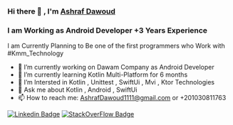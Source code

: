 ### Hi there 👋 , I'm [Ashraf Dawoud](https://github.com/ashrafdawoud) 

### I am Working as Android Developer +3 Years Experience
I am Currently Planning to Be one of the first programmers who Work with #Kmm_Technology

<!--![Srihari Kapu](https://www.elitechsystems.com/wp-content/uploads/2020/12/kotlin-1024x538.png)-->

- 🔭 I’m currently working on Dawam Company as Android Developer
- 🌱 I’m currently learning Kotlin Multi-Platform for 6 months
- 🤔 I’m Intersted in Kotlin , Unittest , SwiftUi , Mvi , Ktor Technologies
- 💬 Ask me about Kotlin , Android , SwiftUi
- 📫 How to reach me: AshrafDawoud1111@gmail.com or +201030811763 

[![Linkedin Badge](https://img.shields.io/badge/-AshrafDawoud-blue?style=flat-square&logo=Linkedin&logoColor=white&link=https://www.linkedin.com/in/ashrafdawoud/)](https://www.linkedin.com/in/ashrafdawoud/)
[![StackOverFlow Badge](https://img.shields.io/badge/-AshrafDawoud-gray?style=flat-square&logo=StackOverfLow&logoColor=orange&link=https://stackoverflow.com/users/17863606/dawoud/)](https://stackoverflow.com/users/17863606/dawoud/)
